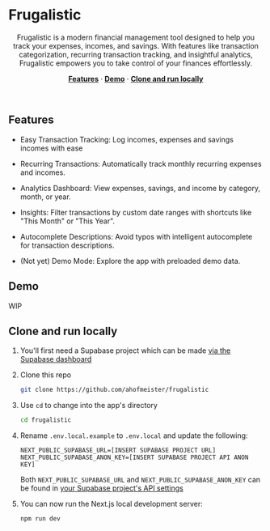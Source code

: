 # Frugalistic

<p align="center">
Frugalistic is a modern financial management tool designed to help you track your expenses, incomes, and savings. With features like transaction categorization, recurring transaction tracking, and insightful analytics, Frugalistic empowers you to take control of your finances effortlessly.</p>

<p align="center">
  <a href="#features"><strong>Features</strong></a> ·
  <a href="#demo"><strong>Demo</strong></a> ·
  <a href="#clone-and-run-locally"><strong>Clone and run locally</strong></a> 
</p>
<br/>

## Features

* Easy Transaction Tracking: Log incomes, expenses and savings incomes with ease

* Recurring Transactions: Automatically track monthly recurring expenses and incomes.

* Analytics Dashboard: View expenses, savings, and income by category, month, or year.

* Insights: Filter transactions by custom date ranges with shortcuts like "This Month" or "This Year".

* Autocomplete Descriptions: Avoid typos with intelligent autocomplete for transaction descriptions.

* (Not yet) Demo Mode: Explore the app with preloaded demo data.

## Demo

WIP

## Clone and run locally

1. You'll first need a Supabase project which can be made [via the Supabase dashboard](https://database.new)

2. Clone this repo

   ```bash
   git clone https://github.com/ahofmeister/frugalistic
   ```

3. Use `cd` to change into the app's directory

   ```bash
   cd frugalistic
   ```

4. Rename `.env.local.example` to `.env.local` and update the following:

   ```
   NEXT_PUBLIC_SUPABASE_URL=[INSERT SUPABASE PROJECT URL]
   NEXT_PUBLIC_SUPABASE_ANON_KEY=[INSERT SUPABASE PROJECT API ANON KEY]
   ```

   Both `NEXT_PUBLIC_SUPABASE_URL` and `NEXT_PUBLIC_SUPABASE_ANON_KEY` can be found
   in [your Supabase project's API settings](https://app.supabase.com/project/_/settings/api)

5. You can now run the Next.js local development server:

   ```bash
   npm run dev
   ```

